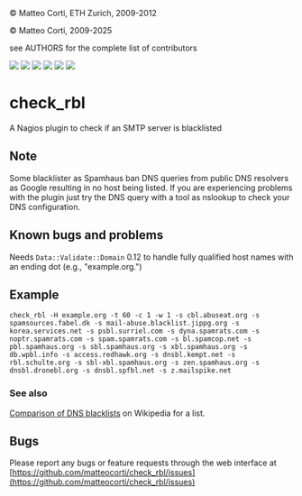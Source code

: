 
 &copy; Matteo Corti, ETH Zurich, 2009-2012

 &copy; Matteo Corti, 2009-2025

  see AUTHORS for the complete list of contributors

![](https://img.shields.io/github/v/release/matteocorti/check_rbl@)&nbsp;![](https://img.shields.io/github/downloads/matteocorti/check_rbl/latest/total)&nbsp;![](https://img.shields.io/github/downloads/matteocorti/check_rbl/total)&nbsp;![](https://img.shields.io/github/license/matteocorti/check_rbl)&nbsp;![](https://img.shields.io/github/stars/matteocorti/check_rbl)&nbsp;![](https://img.shields.io/github/forks/matteocorti/check_rbl)

# check\_rbl

A Nagios plugin to check if an SMTP server is blacklisted

## Note

Some blacklister as Spamhaus ban DNS queries from public DNS
resolvers as Google resulting in no host being listed. If you are
experiencing problems with the plugin just try the DNS query with a
tool as nslookup to check your DNS configuration.

## Known bugs and problems

Needs ```Data::Validate::Domain``` 0.12 to handle fully qualified host names with an ending dot (e.g., "example.org.")

## Example

```
check_rbl -H example.org -t 60 -c 1 -w 1 -s cbl.abuseat.org -s spamsources.fabel.dk -s mail-abuse.blacklist.jippg.org -s korea.services.net -s psbl.surriel.com -s dyna.spamrats.com -s noptr.spamrats.com -s spam.spamrats.com -s bl.spamcop.net -s pbl.spamhaus.org -s sbl.spamhaus.org -s xbl.spamhaus.org -s db.wpbl.info -s access.redhawk.org -s dnsbl.kempt.net -s rbl.schulte.org -s sbl-xbl.spamhaus.org -s zen.spamhaus.org -s dnsbl.dronebl.org -s dnsbl.spfbl.net -s z.mailspike.net
```

### See also

[Comparison of DNS blacklists](https://en.wikipedia.org/wiki/Comparison_of_DNS_blacklists) on Wikipedia for a list.

## Bugs
Please report any bugs or feature requests through the
web interface at [https://github.com/matteocorti/check_rbl/issues](https://github.com/matteocorti/check_rbl/issues)
